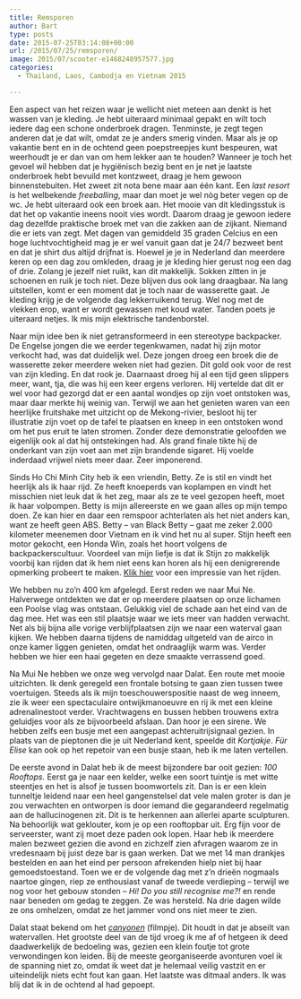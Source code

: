```yaml
---
title: Remsporen
author: Bart
type: posts
date: 2015-07-25T03:14:08+00:00
url: /2015/07/25/remsporen/
image: 2015/07/scooter-e1468248957577.jpg
categories:
  - Thailand, Laos, Cambodja en Vietnam 2015

---
```

Een aspect van het reizen waar je wellicht niet meteen aan denkt is het wassen van je kleding. Je hebt uiteraard minimaal gepakt en wilt toch iedere dag een schone onderbroek dragen. Tenminste, je zegt tegen anderen dat je dat wilt, omdat ze je anders smerig vinden. Maar als je op vakantie bent en in de ochtend geen poepstreepjes kunt bespeuren, wat weerhoudt je er dan van om hem lekker aan te houden? Wanneer je toch het gevoel wil hebben dat je hygiënisch bezig bent en je net je laatste onderbroek hebt bevuild met kontzweet, draag je hem gewoon binnenstebuiten. Het zweet zit nota bene maar aan één kant. Een _last resort_ is het welbekende _freeballing_, maar dan moet je wel nòg beter vegen op de wc. Je hebt uiteraard ook een broek aan. Het mooie van dit kledingsstuk is dat het op vakantie ineens nooit vies wordt. Daarom draag je gewoon iedere dag dezelfde praktische broek met van die zakken aan de zijkant. Niemand die er iets van zegt. Met dagen van gemiddeld 35 graden Celcius en een hoge luchtvochtigheid mag je er wel vanuit gaan dat je 24/7 bezweet bent en dat je shirt dus altijd drijfnat is. Hoewel je je in Nederland dan meerdere keren op een dag zou omkleden, draag je je kleding hier gerust nog een dag of drie. Zolang je jezelf niet ruikt, kan dit makkelijk. Sokken zitten in je schoenen en ruik je toch niet. Deze blijven dus ook lang draagbaar. Na lang uitstellen, komt er een moment dat je toch naar de wasserette gaat. Je kleding krijg je de volgende dag lekkerruikend terug. Wel nog met de vlekken erop, want er wordt gewassen met koud water. Tanden poets je uiteraard netjes. Ik mis mijn elektrische tandenborstel.

Naar mijn idee ben ik niet getransformeerd in een stereotype backpacker. De Engelse jongen die we eerder tegenkwamen, nadat hij zijn motor verkocht had, was dat duidelijk wel. Deze jongen droeg een broek die de wasserette zeker meerdere weken niet had gezien. Dit gold ook voor de rest van zijn kleding. En dat rook je. Daarnaast droeg hij al een tijd geen slippers meer, want, tja, die was hij een keer ergens verloren. Hij vertelde dat dit er wel voor had gezorgd dat er een aantal wondjes op zijn voet ontstoken was, maar daar merkte hij weinig van. Terwijl we aan het genieten waren van een heerlijke fruitshake met uitzicht op de Mekong-rivier, besloot hij ter illustratie zijn voet op de tafel te plaatsen en kneep in een ontstoken wond om het pus eruit te laten stromen. Zonder deze demonstratie geloofden we eigenlijk ook al dat hij ontstekingen had. Als grand finale tikte hij de onderkant van zijn voet aan met zijn brandende sigaret. Hij voelde inderdaad vrijwel niets meer daar. Zeer imponerend.

Sinds Ho Chi Minh City heb ik een vriendin, Betty. Ze is stil en vindt het heerlijk als ik haar rijd. Ze heeft knoeperds van koplampen en vindt het misschien niet leuk dat ik het zeg, maar als ze te veel gezopen heeft, moet ik haar volpompen. Betty is mijn allereerste en we gaan alles op mijn tempo doen. Ze kan hier en daar een remspoor achterlaten als het niet anders kan, want ze heeft geen ABS. Betty &#8211; van Black Betty &#8211; gaat me zeker 2.000 kilometer meenemen door Vietnam en ik vind het nu al super.  Stijn heeft een motor gekocht, een Honda Win, zoals het hoort volgens de backpackerscultuur. Voordeel van mijn liefje is dat ik Stijn zo makkelijk voorbij kan rijden dat ik hem niet eens kan horen als hij een denigrerende opmerking probeert te maken. <a href="https://youtu.be/Sh54bELBKco" target="_blank">Klik hier</a> voor een impressie van het rijden.

We hebben nu zo&#8217;n 400 km afgelegd. Eerst reden we naar Mui Ne. Halverwege ontdekten we dat er op meerdere plaatsen op onze lichamen een Poolse vlag was ontstaan. Gelukkig viel de schade aan het eind van de dag mee. Het was een stil plaatsje waar we iets meer van hadden verwacht. Net als bij bijna alle vorige verblijfplaatsen zijn we naar een waterval gaan kijken. We hebben daarna tijdens de namiddag uitgeteld van de airco in onze kamer liggen genieten, omdat het ondraaglijk warm was. Verder hebben we hier een haai gegeten en deze smaakte verrassend goed.

Na Mui Ne hebben we onze weg vervolgd naar Dalat. Een route met mooie uitzichten. Ik denk geregeld een frontale botsing te gaan zien tussen twee voertuigen. Steeds als ik mijn toeschouwerspositie naast de weg inneem, zie ik weer een spectaculaire ontwijkmanoeuvre en rij ik met een kleine adrenalinestoot verder. Vrachtwagens en bussen hebben trouwens extra geluidjes voor als ze bijvoorbeeld afslaan. Dan hoor je een sirene. We hebben zelfs een busje met een aangepast achteruitrijsignaal gezien. In plaats van de pieptonen die je uit Nederland kent, speelde dit _Kortjakje_. _Für Elise_ kan ook op het repetoir van een busje staan, heb ik me laten vertellen.

De eerste avond in Dalat heb ik de meest bijzondere bar ooit gezien: _100 Rooftops._ Eerst ga je naar een kelder, welke een soort tuintje is met witte steentjes en het is alsof je tussen boomwortels zit. Dan is er een klein tunneltje leidend naar een heel gangenstelsel dat vele malen groter is dan je zou verwachten en ontworpen is door iemand die gegarandeerd regelmatig aan de hallucinogenen zit. Dit is te herkennen aan allerlei aparte sculpturen. Na behoorlijk wat geklouter, kom je op een rooftopbar uit. Erg fijn voor de serveerster, want zij moet deze paden ook lopen. Haar heb ik meerdere malen bezweet gezien die avond en zichzelf zien afvragen waarom ze in vredesnaam bij juist deze bar is gaan werken. Dat we met 14 man drankjes bestelden en aan het eind per persoon afrekenden hielp niet bij haar gemoedstoestand. Toen we er de volgende dag met z&#8217;n drieën nogmaals naartoe gingen, riep ze enthousiast vanaf de tweede verdieping &#8211; terwijl we nog voor het gebouw stonden &#8211; _Hi! Do you still recognise me?!_ en rende naar beneden om gedag te zeggen. Ze was hersteld. Na drie dagen wilde ze ons omhelzen, omdat ze het jammer vond ons niet meer te zien.

Dalat staat bekend om het _<a href="https://youtu.be/Ell6D6sFOec" target="_blank">canyonen</a>_ (filmpje). Dit houdt in dat je abseilt van watervallen. Het grootste deel van de tijd vroeg ik me af of hetgeen ik deed daadwerkelijk de bedoeling was, gezien een klein foutje tot grote verwondingen kon leiden. Bij de meeste georganiseerde avonturen voel ik de spanning niet zo, omdat ik weet dat je helemaal veilig vastzit en er uiteindelijk niets echt fout kan gaan. Het laatste was ditmaal anders. Ik was blij dat ik in de ochtend al had gepoept.
